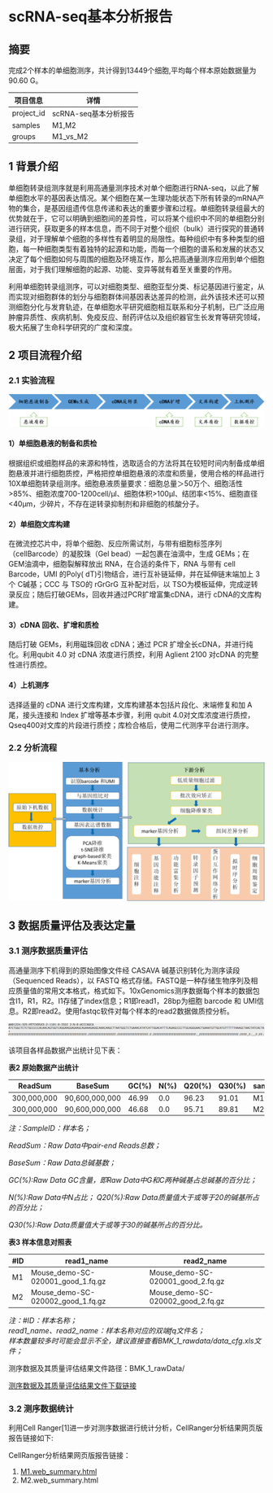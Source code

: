 # scRNA-seq基本分析报告

## 摘要 <a href="#a9" id="a9"></a>

完成2个样本的单细胞测序，共计得到13449个细胞,平均每个样本原始数据量为90.60 G。

| 项目信息        | 详情              |
| ----------- | --------------- |
| project\_id | scRNA-seq基本分析报告 |
| samples     | M1,M2           |
| groups      | M1\_vs\_M2      |

## 1 背景介绍 <a href="#a10" id="a10"></a>

单细胞转录组测序就是利用高通量测序技术对单个细胞进行RNA-seq，以此了解单细胞水平的基因表达情况。某个细胞在某一生理功能状态下所有转录的mRNA产物的集合，是基因组遗传信息传递和表达的重要步骤和过程。单细胞转录组最大的优势就在于，它可以明确到细胞间的差异性，可以将某个组织中不同的单细胞分别进行研究，获取更多的样本信息，而不同于对整个组织（bulk）进行探究的普通转录组，对于理解单个细胞的多样性有着明显的局限性。每种组织中有多种类型的细胞，每一种细胞类型有着独特的起源和功能，而每一个细胞的谱系和发展的状态又决定了每个细胞如何与周围的细胞及环境互作，那么把高通量测序应用到单个细胞层面，对于我们理解细胞的起源、功能、变异等就有着至关重要的作用。

利用单细胞转录组测序，可以对细胞类型、细胞亚型分类、标记基因进行鉴定，从而实现对细胞群体的划分与细胞群体间基因表达差异的检测，此外该技术还可以预测细胞分化与发育轨迹，在单细胞水平研究细胞相互联系和分子机制，已广泛应用肿瘤异质性、疾病机制、免疫反应、耐药评估以及组织器官生长发育等研究领域，极大拓展了生命科学研究的广度和深度。

## 2 项目流程介绍 <a href="#a13" id="a13"></a>

### **2.1 实验流程**

![图1 单细胞转录组实验流程图](<../../../.gitbook/assets/image (3).png>)

#### 1）单细胞悬液的制备和质检

根据组织或细胞样品的来源和特性，选取适合的方法将其在较短时间内制备成单细胞悬液并进行细胞质控，严格把控单细胞悬液的浓度和质量，使用合格的样品进行10X单细胞转录组测序。细胞悬液质量要求：细胞总量＞50万个、细胞活性>85%、细胞浓度700-1200cell/μl、细胞体积>100μl、结团率<15%、细胞直径<40μm，少碎片，不存在逆转录抑制剂和非细胞的核酸分子。

#### 2）单细胞文库构建

在微流控芯片中，将单个细胞、反应所需试剂，与带有细胞标签序列（cellBarcode）的凝胶珠（Gel bead）一起包裹在油滴中，生成 GEMs；在 GEM油滴中，细胞裂解释放出 RNA，在合适的条件下，RNA 与带有 cell Barcode，UMI 的Poly( dT)引物结合，进行互补链延伸，并在延伸链末端加上 3 个 C碱基；CCC 与 TSO的 rGrGrG 互补配对后，以 TSO为模板延伸，完成逆转录反应；随后打破GEMs，回收并通过PCR扩增富集cDNA，进行 cDNA的文库构建。

#### 3）cDNA 回收、扩增和质检

随后打破 GEMs，利用磁珠回收 cDNA；通过 PCR 扩增全长cDNA，并进行纯化。利用qubit 4.0 对 cDNA 浓度进行质控，利用 Aglient 2100 对cDNA 的完整性进行质控。

#### 4）上机测序

选择适量的 cDNA 进行文库构建，文库构建基本包括片段化、末端修复和加 A尾，接头连接和 Index 扩增等基本步骤，利用 qubit 4.0对文库浓度进行质控，Qseq400对文库的片段进行质控；库检合格后，使用二代测序平台进行测序。

### **2.2 分析流程**

![图2 单细胞转录组生信分析流程图](<../../../.gitbook/assets/image (2).png>)

## 3 数据质量评估及表达定量 <a href="#a26" id="a26"></a>

### **3.1 测序数据质量评估**

高通量测序下机得到的原始图像文件经 CASAVA 碱基识别转化为测序读段（Sequenced Reads），以 FASTQ 格式存储。FASTQ是一种存储生物序列及相应质量值的常用文本格式，格式如下。10xGenomics测序数据每个样本的数据包含I1，R1，R2。I1存储了index信息；R1即read1，28bp为细胞 barcode 和 UMI信息。R2即read2。使用fastqc软件对每个样本的read2数据做质控分析。

![图3 FASTQ格式文件示意图](../../../.gitbook/assets/image.png)

该项目各样品数据产出统计见下表：

**表2 原始数据产出统计**

| ReadSum     | BaseSum        | GC(%) | N(%) | Q20(%) | Q30(%) | sampleID |
| ----------- | -------------- | ----- | ---- | ------ | ------ | -------- |
| 300,000,000 | 90,600,000,000 | 46.99 | 0.0  | 96.23  | 91.01  | M1       |
| 300,000,000 | 90,600,000,000 | 46.68 | 0.0  | 95.71  | 89.81  | M2       |

_注：SampleID：样本名；_

_ReadSum：Raw Data中pair-end Reads总数；_&#x20;

_BaseSum：Raw Data总碱基数；_&#x20;

_GC(%):Raw Data GC含量，即Raw Data中G和C两种碱基占总碱基的百分比；_

_N(%):Raw Data中N占比； Q20(%):Raw Data质量值大于或等于20的碱基所占的百分比；_&#x20;

_Q30(%):Raw Data质量值大于或等于30的碱基所占的百分比。_

**表3 样本信息对照表**

| #ID | read1\_name                          | read2\_name                          |
| --- | ------------------------------------ | ------------------------------------ |
| M1  | Mouse\_demo-SC-020001\_good\_1.fq.gz | Mouse\_demo-SC-020001\_good\_2.fq.gz |
| M2  | Mouse\_demo-SC-020002\_good\_1.fq.gz | Mouse\_demo-SC-020002\_good\_2.fq.gz |

_注：#ID：样本名称；_\
_read1\_name、read2\_name：样本名称对应的双端fq文件名；_\
_样本数量较多时可能会显示不全，建议直接查看BMK\_1\_rawdata/data\_cfg.xls文件；_

测序数据及其质量评估结果文件路径：BMK\_1\_rawData/

[测序数据及其质量评估结果文件下载链接](ce-xu-shu-ju-ji-qi-zhi-liang-ping-gu-jie-guo-wen-jian-xia-zai-lian-jie.md)

### **3.2 测序数据统计**

利用Cell Ranger\[1]进一步对测序数据进行统计分析，CellRanger分析结果网页版报告链接如下:

CellRanger分析结果网页版报告链接：

1. [M1.web\_summary.html](file:///C:/Users/yefei/zougy/Note/%E5%8D%95%E7%BB%86%E8%83%9E%E8%BD%AC%E5%BD%95%E7%BB%84%E4%BC%98%E5%8C%96%E5%90%8E%E6%8A%A5%E5%91%8A/V3/multi\_biomarker\_Web\_Report/HTML/M1.web\_summary.html)
2. M2.web\_summary.html



